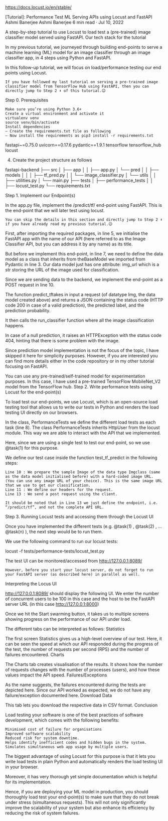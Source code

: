 https://docs.locust.io/en/stable/

[Tutorial]: Performance Test ML Serving APIs using Locust and FastAPI
Ashmi Banerjee
Ashmi Banerjee
6 min read
·
Jul 10, 2022

A step-by-step tutorial to use Locust to load test a (pre-trained) image classifier model served using FastAPI.
Our tech stack for the tutorial

In my previous tutorial, we journeyed through building end-points to serve a machine learning (ML) model for an image classifier through an image classifier app, in 4 steps using Python and FastAPI.

In this follow-up tutorial, we will focus on load/performance testing our end points using Locust.

    If you have followed my last tutorial on serving a pre-trained image classifier model from TensorFlow Hub using FastAPI, then you can directly jump to Step 2 ⬇️ of this tutorial.😉

Step 0. Prerequisites

    Make sure you’re using Python 3.6+
    Create a virtual environment and activate it
    virtualenv venv
    source venv/bin/activate
    Install dependencies
    — Create the requirements.txt file as following
    — Now install the requirements as pip3 install -r requirements.txt

fastapi~=0.75.0
uvicorn==0.17.6
pydantic==1.9.1
tensorflow
tensorflow_hub
locust

4. Create the project structure as follows

fastapi-backend
├── src
│ ├── app
│ │ ├── app.py
│ └── pred
│ │ ├── models
│ │ │ ├── tf_pred.py
│ │ └── image_classifier.py
│ └── utils
│ │ ├── utilities.py
│ └── main.py
├── tests
│ ├── performance_tests
│ │ ├── locust_test.py
└── requirements.txt

Step 1. Implement our Endpoint(s)

In the app.py file, implement the /predict/tf/ end-point using FastAPI. This is the end-point that we will later test using locust.

    You can skip the details in this section and directly jump to Step 2 ⬇️ if you have already read my previous tutorial.😉

First, after importing the required packages, in line 5, we initialise the FastAPI app with the name of our API (here referred to as the Image Classifier API, but you can address it by any name) as its title.

But before we implement this end-point, in line 7, we need to define the data model as a class that inherits from theBaseModel we imported from Pydantic in line 3.
Our data model just has one attribute: img_url which is a str storing the URL of the image used for classification.

Since we are sending data to the backend, we implement the end-point as a POST request in line 10.

The function predict_tftakes in input a request (of datatype Img, the data model created above) and returns a JSON containing the status code (HTTP code 200 in case of a valid prediction), the predicted label, and the prediction probability.

It then calls the run_classifier function where all the image classification happens.

In case of a null prediction, it raises an HTTPException with the status code 404, hinting that there is some problem with the image.

Since prediction model implementation is not the focus of the topic, I have skipped it here for simplicity purposes.
However, if you are interested you can find more details either in the code repository or in my other tutorial focusing on FastAPI.

You can use any pre-trained/self-trained model for experimentation purposes. In this case, I have used a pre-trained TensorFlow MobileNet_V2 model from the TensorFlow hub.
Step 2. Write performance tests using Locust for the end-point(s)

To load test our end-points, we use Locust, which is an open-source load testing tool that allows us to write our tests in Python and renders the load testing UI directly on our browsers.

In the class, PerformanceTests we define the different load tests as each task (line 8). The class PerformanceTests inherits HttpUser from the locust module. This way we are able to interact with the API that we implemented.

Here, since we are using a single test to test our end-point, so we use @task(1) for this purpose.

We define our test case inside the function test_tf_predict in the following steps:

    Line 10 : We prepare the sample Image of the data type Imgclass (same as the data model initialised before) with a hard-coded image URL. (You can use any image URL of your choice). This is the same image URL that we use to get our classification.
    Line 11 : We define our headers for the request.
    Line 13 : We send a post request using the client.

    It should be noted that in Line 13 we just define the endpoint, i.e. “/predict/tf”, and not the complete API URL.

Step 3. Running Locust tests and accessing them through the Locust UI

Once you have implemented the different tests (e.g. @task(1) , @task(2) , … @task(n) ), the next step would be to run them.

We use the following command to run our locust tests:

locust -f tests/performance-tests/locust_test.py

The test UI can be monitored/accessed from http://127.0.0.1:8089/

    However, before you start your locust server, do not forget to run your FastAPI server (as described here) in parallel as well.

Interpreting the Locus UI

http://127.0.0.1:8089/ should display the following UI. We enter the number of concurrent users to be 100 in this case and the host to be the FastAPI server URL (in this case http://127.0.0.1:8000)

Once we hit the Start swarming button, it takes us to multiple screens showing progress on the performance of our API under load.

The different tabs can be interpreted as follows:
Statistics

The first screen Statistics gives us a high-level overview of our test. Here, it can be seen the speed at which our API responded during the progress of the test, the number of requests per second (RPS) and the number of failures encountered.
Charts

The Charts tab creates visualisation of the results. It shows how the number of requests changes with the number of processes (users), and how these values impact the API speed.
Failures/Exceptions

As the name suggests, the failures encountered during the tests are depicted here.
Since our API worked as expected, we do not have any failure/exception documented here.
Download Data

This tab lets you download the respective data in CSV format.
Conclusion

Load testing your software is one of the best practices of software development, which comes with the following benefits:

    Minimised cost of failure for organisations
    Improved software scalability
    Reduced risk for system downtime.
    Helps identify inefficient codes and hidden bugs in the system.
    Simulates simultaneous web app usage by multiple users.

The biggest advantage of using Locust for this purpose is that it lets you write load tests in plain Python and automatically renders the load testing UI in your browser.

Moreover, it has very thorough yet simple documentation which is helpful for its implementation.

Hence, if you are deploying your ML model in production, you should thoroughly load test your end-point(s) to make sure that they do not break under stress (simultaneous requests).
This will not only significantly improve the scalability of your system but also enhance its efficiency by reducing the risk of system failures.

